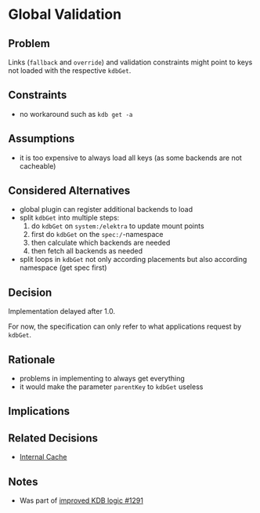 # Global Validation

## Problem

Links (`fallback` and `override`) and validation constraints might point to keys not loaded with the respective `kdbGet`.

## Constraints

- no workaround such as `kdb get -a`

## Assumptions

- it is too expensive to always load all keys
  (as some backends are not cacheable)

## Considered Alternatives

- global plugin can register additional backends to load
- split `kdbGet` into multiple steps:
  1. do `kdbGet` on `system:/elektra` to update mount points
  2. first do `kdbGet` on the `spec:/`-namespace
  3. then calculate which backends are needed
  4. then fetch all backends as needed
- split loops in `kdbGet` not only according placements but also according namespace (get spec first)

## Decision

Implementation delayed after 1.0.

For now, the specification can only refer to what applications request by `kdbGet`.

## Rationale

- problems in implementing to always get everything
- it would make the parameter `parentKey` to `kdbGet` useless

## Implications

## Related Decisions

- [Internal Cache](../4_decided/internal_cache.md)

## Notes

- Was part of [improved KDB logic #1291](https://issues.libelektra.org/1291)
